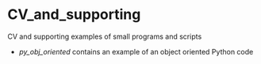 # CV_and_supporting
CV and supporting examples of small programs and scripts
- *py_obj_oriented* contains an example of an object oriented Python code
